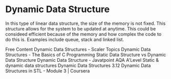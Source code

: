 # Dynamic Data Structure

In this type of linear data structure, the size of the memory is not fixed. This structure allows for the system to be updated at anytime. This could be consideed efficient because of the memory and how complex the code to do this is. Examples include queue, stack and linked list.

<ResourceGroupTitle>Free Content</ResourceGroupTitle>
<BadgeLink badgeText='Read' colorScheme='yellow' href='https://www.scaler.com/topics/dynamic-data-structures/#:~:text=A%20dynamic%20data%20structure%20has,the%20stack%20and%20the%20heap.'>Dynamic Data Structures - Scaler Topics</BadgeLink>
<BadgeLink badgeText='Read' colorScheme="yellow" href='https://computer.howstuffworks.com/c27.htm'>Dynamic Data Structures - The Basics of C Programming</BadgeLink>
<BadgeLink badgeText='Read' colorScheme="yellow" href='https://www.geeksforgeeks.org/static-data-structure-vs-dynamic-data-structure/'>Static Data Structure vs Dynamic Data Structure</BadgeLink>
<BadgeLink badgeText='Read' colorScheme="yellow" href='https://www.javatpoint.com/dynamic-data-structure'>Dynamic Data Structure - Javatpoint</BadgeLink>
<BadgeLink badgeText='Watch' href='https://www.youtube.com/watch?v=EfYlFx4Hv5w'>AQA A'Level Static & dynamic data structures</BadgeLink>
<BadgeLink badgeText='Watch' href='https://www.youtube.com/watch?v=49pHzvddp2U'>Dynamic Data Structures</BadgeLink>
<BadgeLink badgeText='Watch' href='https://www.coursera.org/lecture/c-plus-plus-a/3-12-dynamic-data-structures-in-stl-o3wy2'>3.12 Dynamic Data Structures in STL - Module 3 | Coursera</BadgeLink>
